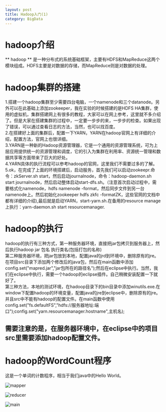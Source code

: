 ```yaml
---
layout: post
title: Hadoop入门(1)
category: BigData
---
```


# hadoop介绍
** hadoop ** 是一种分布式的系统基础框架，主要有HDFS和MapReduce这两个模块组成。HDFS主要是对数据的存储，而MapReduce则是对数据的处理。

# hadoop集群的搭建

1.搭建一个hadoop集群至少需要四台电脑，一个namenode和三个datanode。另外可以在此基础上添加zookeeper，我在实验的时候搭建的是HDFS HA集群，使用的虚拟机，集群搭建网上有很多的教程，大家可以在网上参考，这里就不多介绍了。但是大家在搭建集群的过程中，一定要一步步的来，一步步的检查。如果出现了错误，可以通过查看日志的方法，当然，也可以找百度。<br/>
2.在搭建好上面的集群后，配置一下YARN，YARN在hadoop官网上有详细的介绍，配置方法，官网上也很详细。<br/>
3.YARN是一种新的Hadoop资源管理器，它是一个通用的资源管理系统，可为上层应用提供统一的资源管理和调度，它的引入为集群在利用率、资源统一管理和数据共享等方面带来了巨大的好处。<br/>
4.YARN具体的执行流程可以参考hadoop的官网，这里我们不需要过多的了解。<br/>
5.ok，在完成了上面的环境搭建后，启动服务，首先我们可以启动zookeepr.命令：zkServer.sh start，然后启动journalnode，命令：hadoop-daemon.sh start journalnode，然后启动整体启动start-dfs.sh。（注意首次启动过程中，需要格式化namenode，hdfs namenode -format，然后同步文件到另一台namenode上。然后初始化zookeeper hdfs zkfc -formatZK，这些官网的文档中都有详细的介绍),最后就是启动YARN，start-yarn.sh.在备用的resource manage上执行：yarn-daemon.sh start resourcemanager.<br/>

# hadoop的执行
hadoop的执行有三种方式，第一种服务器环境，直接把jar包拷贝到服务器上，然后执行hadoop jar 包名 执行类名(包括打包的名称)<br/>
第二种服务器环境，把jar包放到本地，配置java的jrd到环境中，删除原有的jre。在项目src目录下添加两个修改后的java包，然后在main函数中添加config.set("mapred.jar","jar包所在的路径名");然后在eclipse中执行。当然，我们在eclipse中执行，需要一个hadoop的eclipse插件。自己稍微安装配置一下就好了。<br/>
第三种方法，本地的测试环境，在hadoop目录下的bin目录中添加winutils.exe.在window下配置hadoop的环境变量，配置java的jre到eclipse中，删除原有的jre。并且src中不能有hadoop的配置文件。在main函数中使用config.set("fs.defaultFS","hdfs://服务器地址:端口");config.set("yarn.resourcemanager.hostname",主机名);

## 需要注意的是，在服务器环境中，在eclipse中的项目src里需要添加hadoop配置文件。

# hadoop的WordCount程序
这是一个单词的计数程序，相当于我们java中的Hello World。<br/>

![mapper](https://raw.githubusercontent.com/yiyele/yiyele.github.io/master/images/mapper.png "mapper")

![reducer](https:///yiyele.github.io/master/images/reducer.png "reducer")

![main](/yiyele/yiyele.github.io/master/images/main.png "main")
